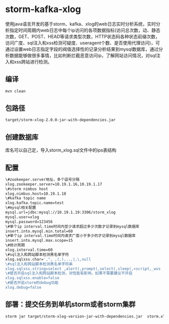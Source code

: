 storm-kafka-xlog
================

使用java语言开发的基于storm、kafka、xlog的web日志实时分析系统，实时分析指定时间周期内web日志中每个ip访问的各项数据指标(访问总次数，动、静态次数，GET、POST、HEAD等请求类型次数，HTTP状态码各种状态前缀次数，访问广度、sql注入和xss检测可疑度、useragent个数、是否使用代理访问)，可通过设置web日志指定字段的阀值选择性的记录分析结果到mysql数据库，通过分析数据能够做很多事情，比如判断拦截恶意访问ip，了解网站访问情况，对sql注入和xss跨站进行检测。


编译
--------
```Bash
mvn clean   
```


包路径    
--------
```Bash
target/storm-xlog-2.0.0-jar-with-dependencies.jar  
```

创建数据库       
--------
库名可以自己定，导入storm_xlog.sql文件中的ips表结构           


配置    
--------
```Bash
\#zookeeper.server地址，多个逗号分隔          
xlog.zookeeper.server=10.19.1.16,10.19.1.17     
\#storm nimbus host        
xlog.nimbus.host=10.19.1.18      
\#kafka topic name         
xlog.kafka.topic.name=test    
\#mysql相关配置             
mysql.url=jdbc:mysql://10.19.1.19:3306/storm_xlog          
mysql.user=xlog           
mysql.password=123456      
\#单个ip interval.time时间内至少请求超过多少次数才记录到mysql数据库             
insert.into.mysql.min.total=60      
\#单个ip interval.time时间内请求广度小于多少的才记录到mysql数据库           
insert.into.mysql.max.scope=15    
\#统计周期      
xlog.interval.time=60
\#sql注入和跨站脚本检测黑名单字符         
xlog.sqlxss.char=',", ,(,),..,|,\,null    
\#sql注入和跨站脚本检测黑名单字符串         
xlog.sqlxss.string=select ,alert(,prompt(,select(,sleep(,<script,_wvs     
\#是否开启sql注入和跨站脚本检测，对性能有影响，如果不需要建议不开启              
xlog.sqlxss.enable=false   
\#是否开启storm的debug功能      
xlog.debug=false     
```


部署：提交任务到单机storm或者storm集群    
--------
```Bash
storm jar target/storm-xlog-version-jar-with-dependencies.jar  storm.xlog.XlogKafkaSpoutTopology xlog.properties   
```

